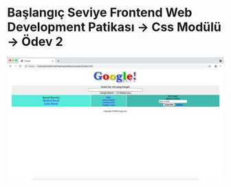 # Başlangıç Seviye Frontend Web Development Patikası -> Css Modülü -> Ödev 2

![google.png](google.png)